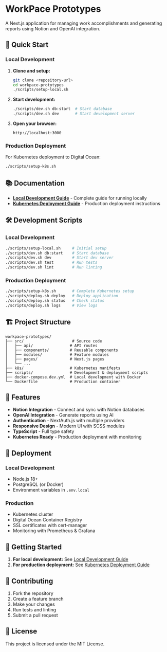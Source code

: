 # WorkPace Prototypes

A Next.js application for managing work accomplishments and generating reports using Notion and OpenAI integration.

## 🚀 Quick Start

### Local Development

1. **Clone and setup:**

   ```bash
   git clone <repository-url>
   cd workpace-prototypes
   ./scripts/setup-local.sh
   ```

2. **Start development:**

   ```bash
   ./scripts/dev.sh db:start  # Start database
   ./scripts/dev.sh dev       # Start development server
   ```

3. **Open your browser:**
   ```
   http://localhost:3000
   ```

### Production Deployment

For Kubernetes deployment to Digital Ocean:

```bash
./scripts/setup-k8s.sh
```

## 📚 Documentation

- **[Local Development Guide](README-LOCAL-DEVELOPMENT.md)** - Complete guide for running locally
- **[Kubernetes Deployment Guide](README-DEPLOYMENT.md)** - Production deployment instructions

## 🛠️ Development Scripts

### Local Development

```bash
./scripts/setup-local.sh     # Initial setup
./scripts/dev.sh db:start    # Start database
./scripts/dev.sh dev         # Start dev server
./scripts/dev.sh test        # Run tests
./scripts/dev.sh lint        # Run linting
```

### Production Deployment

```bash
./scripts/setup-k8s.sh       # Complete Kubernetes setup
./scripts/deploy.sh deploy   # Deploy application
./scripts/deploy.sh status   # Check status
./scripts/deploy.sh logs     # View logs
```

## 🏗️ Project Structure

```
workpace-prototypes/
├── src/                     # Source code
│   ├── api/                # API routes
│   ├── components/         # Reusable components
│   ├── modules/            # Feature modules
│   ├── pages/              # Next.js pages
│   └── ...
├── k8s/                    # Kubernetes manifests
├── scripts/                # Development & deployment scripts
├── docker-compose.dev.yml  # Local development with Docker
└── Dockerfile              # Production container
```

## 🔧 Features

- **Notion Integration** - Connect and sync with Notion databases
- **OpenAI Integration** - Generate reports using AI
- **Authentication** - NextAuth.js with multiple providers
- **Responsive Design** - Modern UI with SCSS modules
- **TypeScript** - Full type safety
- **Kubernetes Ready** - Production deployment with monitoring

## 🚀 Deployment

### Local Development

- Node.js 18+
- PostgreSQL (or Docker)
- Environment variables in `.env.local`

### Production

- Kubernetes cluster
- Digital Ocean Container Registry
- SSL certificates with cert-manager
- Monitoring with Prometheus & Grafana

## 📖 Getting Started

1. **For local development:** See [Local Development Guide](README-LOCAL-DEVELOPMENT.md)
2. **For production deployment:** See [Kubernetes Deployment Guide](README-DEPLOYMENT.md)

## 🤝 Contributing

1. Fork the repository
2. Create a feature branch
3. Make your changes
4. Run tests and linting
5. Submit a pull request

## 📄 License

This project is licensed under the MIT License.
